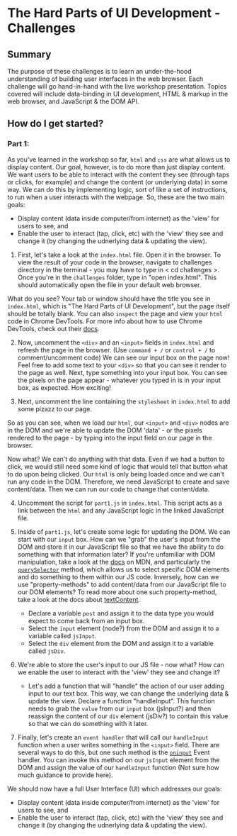 # The Hard Parts of UI Development - Challenges

## Summary
The purpose of these challenges is to learn an under-the-hood understanding of building user interfaces in the web browser. Each challenge will go hand-in-hand with the live workshop presentation. Topics covered will include data-binding in UI development, HTML & markup in the web browser, and JavaScript & the DOM API. 

## How do I get started?

### Part 1: 
As you've learned in the workshop so far, `html` and `css` are what allows us to display content. Our goal, however, is to do more than just display content. We want users to be able to interact with the content they see (through taps or clicks, for example) and change the content (or underlying data) in some way. We can do this by implementing logic, sort of like a set of instructions, to run when a user interacts with the webpage. So, these are the two main goals:  
* Display content (data inside computer/from internet) as the 'view' for users to see, and 
* Enable the user to interact (tap, click, etc) with the 'view' they see and change it (by changing the udnerlying data & updating the view). 

1. First, let's take a look at the `index.html` file. Open it in the browser. To view the result of your code in the browser, navigate to challenges directory in the terminal - you may have to type in < cd challenges >. Once you're in the `challenges` folder, type in "open index.html". This should automatically open the file in your default web browser. 

What do you see? Your tab or window should have the title you see in `index.html`, which is "The Hard Parts of UI Development", but the page itself should be totally blank. You can also `inspect` the page and view your `html` code in Chrome DevTools. For more info about how to use Chrome DevTools, check out their [docs](https://developer.chrome.com/docs/devtools/). 


2. Now, uncomment the `<div>` and an `<input>` fields in `index.html` and refresh the page in the browser. (Use `command + /` or `control + /` to comment/uncomment code) We can see our input box on the page now! Feel free to add some text to your `<div>` so that you can see it render to the page as well. Next, type something into your input box. You can see the pixels on the page appear - whatever you typed in is in your input box, as expected. How exciting!

3. Next, uncomment the line containing the `stylesheet` in `index.html` to add some pizazz to our page. 

So as you can see, when we load our `html`, our `<input>` and `<div>` nodes are in the DOM and we're able to update the DOM 'data' - or the pixels rendered to the page - by typing into the input field on our page in the browser. 

Now what? We can't do anything with that data. Even if we had a button to click, we would still need some kind of logic that would tell that button what to do upon being clicked. Our `html` is only being loaded once and we can't run any code in the DOM. Therefore, we need JavaScript to create and save content/data. Then we can run our code to change that content/data. 

4. Uncomment the script for `part1.js` in `index.html`. This script acts as a link between the `html` and any JavaScript logic in the linked JavaScript file. 

5. Inside of `part1.js`, let's create some logic for updating the DOM. We can start with our `input` box. How can we "grab" the user's input from the DOM and store it in our JavaScript file so that we have the ability to do something with that information later? If you're unfamiliar with DOM manipulation, take a look at the [docs](https://developer.mozilla.org/en-US/docs/Web/API/Document_Object_Model) on MDN, and particularly the [`querySelector`](https://developer.mozilla.org/en-US/docs/Web/API/Document/querySelector) method, which allows us to select specific DOM elements and do something to them within our JS code.  Inversely, how can we use "property-methods" to add content/data from our JavaScript file to our DOM elements? To read more about one such property-method, take a look at the docs about [textContent](https://developer.mozilla.org/en-US/docs/Web/API/Node/textContent).
    - Declare a variable `post` and assign it to the data type you would expect to come back from an input box. 
    - Select the `input` element (node?) from the DOM and assign it to a variable called `jsInput`.
    - Select the `div` element from the DOM and assign it to a variable called `jsDiv`. 

6. We're able to store the user's input to our JS file - now what? How can we enable the user to interact with the 'view' they see and change it?     
    - Let's add a function that will "handle" the action of our user adding input to our text box. This way, we can change the underlying data & update the view. Declare a function "handleInput". This function needs to grab the `value` from our `input` box (jsInput?) and then reassign the content of our `div` element (jsDiv?) to contain this value so that we can do something with it later. 

7. Finally, let's create an `event handler` that will call our `handleInput` function when a user writes something in the `<input>` field. There are several ways to do this, but one such method is the [`oninput`](https://www.w3schools.com/jsref/event_oninput.asp) Event handler. You can invoke this method on our `jsInput` element from the DOM and assign the value of our `handleInput` function (Not sure how much guidance to provide here). 

We should now have a full User Interface (UI) which addresses our goals:
* Display content (data inside computer/from internet) as the 'view' for users to see, and 
* Enable the user to interact (tap, click, etc) with the 'view' they see and change it (by changing the udnerlying data & updating the view). 

